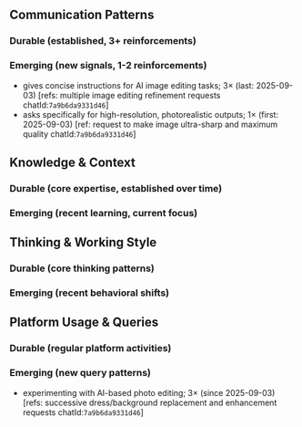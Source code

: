 ## Communication Patterns
### Durable (established, 3+ reinforcements)

### Emerging (new signals, 1-2 reinforcements)
- gives concise instructions for AI image editing tasks; 3× (last: 2025-09-03) [refs: multiple image editing refinement requests chatId:`7a9b6da9331d46`]
- asks specifically for high-resolution, photorealistic outputs; 1× (first: 2025-09-03) [ref: request to make image ultra-sharp and maximum quality chatId:`7a9b6da9331d46`]

## Knowledge & Context
### Durable (core expertise, established over time)

### Emerging (recent learning, current focus)

## Thinking & Working Style
### Durable (core thinking patterns)

### Emerging (recent behavioral shifts)

## Platform Usage & Queries
### Durable (regular platform activities)

### Emerging (new query patterns)
- experimenting with AI-based photo editing; 3× (since 2025-09-03) [refs: successive dress/background replacement and enhancement requests chatId:`7a9b6da9331d46`]